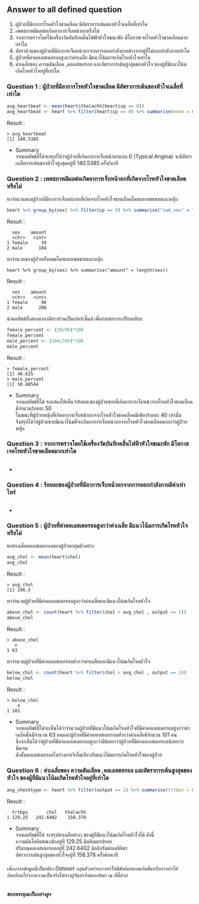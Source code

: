 ## Answer to all defined question
1. ผู้ป่วยที่มีอาการโรคหัวใจขาดเลือด มีอัตราการเต้นของหัวใจเฉลี่ยที่เท่าใด
2. เพศสภาพมีผลต่อเกิดอาการเจ็บหน้าอกหรือไม่
3. จากการตรวจโดยใช้เครื่องวัดบันทึกคลื่นไฟฟ้าหัวใจขณะพัก มีโอกาสเจอโรคหัวใจขาดเลือดมากเท่าใด
4. อัตราส่วนของผู้ป่วยที่มีอาการเจ็บหน้าอกจากการออกกำลังกายต่างจากผู้ที่ไม่ออกกำลังกายเท่าใด
5. ผู้ป่วยที่ค่าคอเลสเตอรอลสูงกว่าค่าเฉลี่ย มีแนวโน้มการเกิดโรคหัวใจเท่าใด
6. ค่าเฉลี่ยของ ความดันเลือด ,คอเลสตอรอล และอัตราการเต้นสูงสุดของหัวใจ ของผู้ที่มีแนวโน้มเกิดโรคหัวใจอยู่ที่เท่าใด

### Question 1 : ผู้ป่วยที่มีอาการโรคหัวใจขาดเลือด มีอัตราการเต้นของหัวใจเฉลี่ยที่เท่าใด
```r
avg_heartbeat <- mean(heart$thalachh[heart$cp == 0])
avg_heartbeat <- heart %>% filter(heart$cp == 0) %>% summarise(mean = mean(thalachh))
```
Result :
```
> avg_heartbeat
[1] 140.5385
```
* Summary</br>
 จากผลลัพธ์ที่ได้จะสรุปได้ว่าผู้ป่วยที่เกิดอาการเจ็บหน้าอกแบบ 0 (Typical Angina) จะมีอัตราเฉลี่ยการเต้นของหัวใจสูงสุดอยู่ที่ 140.5385 ครั้ง/นาที
### Question 2 : เพศสภาพมีผลต่อเกิดอาการเจ็บหน้าอกที่เกิดจากโรคหัวใจขาดเลือดหรือไม่
หาจำนวนของผู้ป่วยที่มีอาการเจ็บหน้าอกที่เกิดจากโรคหัวใจขาดเลือดโดยแยกเพศชายและหญิง
```r
heart %>% group_by(sex) %>% filter(cp == 0) %>% summarise("sum_sex" = length(sex))
```
Result :
```
  sex    amount
  <chr>   <int>
1 female     39
2 male      104
```
หาจำนวนของผู้ป่วยทั้งหมดโดยแยกเพศชายและหญิง
```
heart %>% group_by(sex) %>% summarise("amount" = length(sex))
```
Result :
```
  sex    amount
  <chr>   <int>
1 female     96
2 male      206
```
นำผลลัพธ์ทั้งสองมาหาอัตราส่วนเป็นเปอร์เซ็นต์ เพื่อง่ายต่อการเปรียบเทียบ
```r
female_percent <- (39/96)*100
female_percent
male_percent <- (104/206)*100
male_percent
```
Result :
```
> female_percent
[1] 40.625
> male_percent
[1] 50.48544
```
* Summary </br>
จากผลลัพธ์ที่ได้ จะแสดงให้เห็นว่าร้อยละของผู้ป่วยชายที่เกิดอาการเจ็บหน้าจากโรคหัวใจขาดเลือดมีจำนวนร้อยละ 50  </br>
ในขณะที่ผู้ป่วยหญิงที่เกิดอาการเจ็บหน้าอกจากโรคหัวใจขาดเลือดมีเพียงร้อยละ 40 เท่านั้น </br>
จึงสรุปได้ว่าผู้ป่วยชายมีแนวโน้มที่จะเกิดอาการเจ็บหน้าอกจากโรคหัวใจขาดเลือดมากกว่าผู้ป่วยหญิง
### Question 3 : จากการตรวจโดยใช้เครื่องวัดบันทึกคลื่นไฟฟ้าหัวใจขณะพัก มีโอกาสเจอโรคหัวใจขาดเลือดมากเท่าใด
```
```
*
### Question 4 : ร้อยละของผู้ป่วยที่มีอาการเจ็บหน้าอกจากการออกกำลังกายมีค่าเท่าไหร่
```
```
*
### Question 5 : ผู้ป่วยที่ค่าคอเลสเตอรอลสูงกว่าค่าเฉลี่ย มีแนวโน้มการเกิดโรคหัวใจหรือไม่
หาค่าเฉลี่ยคอเลสเตอรอลของผู้ป่วยกลุ่มตัวอย่าง
```r
avg_chol <- mean(heart$chol)
avg_chol
```
Result : 
```
> avg_chol
[1] 246.5
```
หาจำนวนผู้ป่วยที่มีค่าคอเลสเตอรอลสูงกว่าค่าเฉลี่ยและมีแนวโน้มเกิดโรคหัวใจ
```r
above_chol <- count(heart %>% filter(chol > avg_chol , output == 1))
above_chol
```
Result : 
```
> above_chol
   n
1 63
```
หาจำนวนผู้ป่วยที่มีค่าคอเลสเตอรอลต่ำกว่าค่าเฉลี่ยและมีแนวโน้มเกิดโรคหัวใจ
```r
below_chol <- count(heart %>% filter(chol < avg_chol , output == 1))
below_chol
```
Result : 
```
> below_chol
    n
1 101
```
* Summary </br>
จากผลลัพธ์ที่ได้จะเห็นได้ว่าจำนวนผู้ป่วยที่มีแนวโน้มเกิดโรคหัวใจที่มีค่าคอเลสเตอรอลสูงกว่าค่าเฉลี่ยนั้นมีจำนวน 63 คนและผู้ป่วยที่มีค่าคอเลสเตอรอลต่ำกว่าค่าเฉลี่ยมีจำนวน 101 คน </br>
ซึ่งจะเห็นได้ว่าผู้ป่วยที่มีค่าคอเลสเตอรอลสูงกว่ามีน้อยกว่าผู้ป่วยที่มีค่าคอเลสเตอรอลน้อยกว่าชัดเจน </br>
ดังนั้นคอเลสเตอรอลในร่างกายจึงไม่เกี่ยวกับแนวโน้มการเกิดโรคหัวใจของผู้ป่วย
### Question 6 : ค่าเฉลี่ยของ ความดันเลือด ,คอเลสตอรอล และอัตราการเต้นสูงสุดของหัวใจ ของผู้ที่มีแนวโน้มเกิดโรคหัวใจอยู่ที่เท่าใด
```r
avg_checktype <- heart %>% filter(output == 1) %>% summarise(trtbps = mean(trtbps) , chol = mean(chol) , fbs = mean(fbs))
```
Result :
```
  trtbps       chol   thalachh
1 129.25   242.6402    158.378
```
* Summary </br>
จากผลลัพธ์ที่ได้ จะสรุปค่าเฉลี่ยต่างๆ ของผู้ที่มีแนวโน้มเกิดโรคหัวใจได้ ดังนี้ </br>
ความดันโลหิตขณะพักอยู่ที่   129.25 มิลลิเมตรปรอท </br>
ปริมาณคอเลสเตอรอลอยู่ที่   242.6402 มิลลิกรัมต่อเดซิลิตร</br>
อัตราการเต้นสูงสุดของหัวใจอยู่ที่   158.378 ครั้งต่อนาที

###### เนื่องจากข้อมูลนี้เป็นเพียง Dataset กลุ่มตัวอย่างอาจทำให้มีข้อผิดพลาดเกิดขึ้นหรืออาจทำให้บิดเบือนไปจากความเป็นจริงได้ทางผู้จัดทำจึงขออภัยมา ณ ที่นี้ด้วย
##### ขอบพระคุณเป็นอย่างสูง
